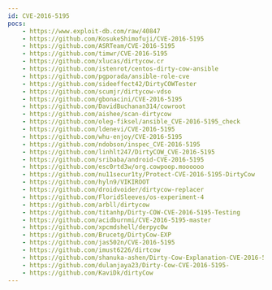```yaml
---
id: CVE-2016-5195
pocs:
    - https://www.exploit-db.com/raw/40847
    - https://github.com/KosukeShimofuji/CVE-2016-5195
    - https://github.com/ASRTeam/CVE-2016-5195
    - https://github.com/timwr/CVE-2016-5195
    - https://github.com/xlucas/dirtycow.cr
    - https://github.com/istenrot/centos-dirty-cow-ansible
    - https://github.com/pgporada/ansible-role-cve
    - https://github.com/sideeffect42/DirtyCOWTester
    - https://github.com/scumjr/dirtycow-vdso
    - https://github.com/gbonacini/CVE-2016-5195
    - https://github.com/DavidBuchanan314/cowroot
    - https://github.com/aishee/scan-dirtycow
    - https://github.com/oleg-fiksel/ansible_CVE-2016-5195_check
    - https://github.com/ldenevi/CVE-2016-5195
    - https://github.com/whu-enjoy/CVE-2016-5195
    - https://github.com/ndobson/inspec_CVE-2016-5195
    - https://github.com/linhlt247/DirtyCOW_CVE-2016-5195
    - https://github.com/sribaba/android-CVE-2016-5195
    - https://github.com/esc0rtd3w/org.cowpoop.moooooo
    - https://github.com/nu11secur1ty/Protect-CVE-2016-5195-DirtyCow
    - https://github.com/hyln9/VIKIROOT
    - https://github.com/droidvoider/dirtycow-replacer
    - https://github.com/FloridSleeves/os-experiment-4
    - https://github.com/arbll/dirtycow
    - https://github.com/titanhp/Dirty-COW-CVE-2016-5195-Testing
    - https://github.com/acidburnmi/CVE-2016-5195-master
    - https://github.com/xpcmdshell/derpyc0w
    - https://github.com/Brucetg/DirtyCow-EXP
    - https://github.com/jas502n/CVE-2016-5195
    - https://github.com/imust6226/dirtcow
    - https://github.com/shanuka-ashen/Dirty-Cow-Explanation-CVE-2016-5195-
    - https://github.com/dulanjaya23/Dirty-Cow-CVE-2016-5195-
    - https://github.com/KaviDk/dirtyCow
---
```

